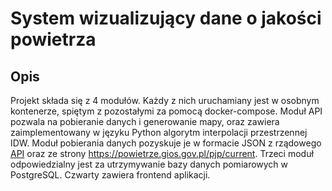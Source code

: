 # System wizualizujący dane o jakości powietrza 

## Opis 

Projekt składa się z 4 modułów. Każdy z nich uruchamiany jest w osobnym kontenerze, spiętym z pozostałymi za pomocą docker-compose. 
Moduł API pozwala na pobieranie danych i generowanie mapy, oraz zawiera zaimplementowany w języku Python algorytm 
interpolacji przestrzennej IDW. Moduł pobierania danych pozyskuje je w formacie JSON z rządowego 
[API](https://powietrze.gios.gov.pl/pjp/content/api) oraz ze strony https://powietrze.gios.gov.pl/pjp/current.
Trzeci moduł odpowiedzialny jest za utrzymywanie bazy danych pomiarowych w PostgreSQL. 
Czwarty zawiera frontend aplikacji.